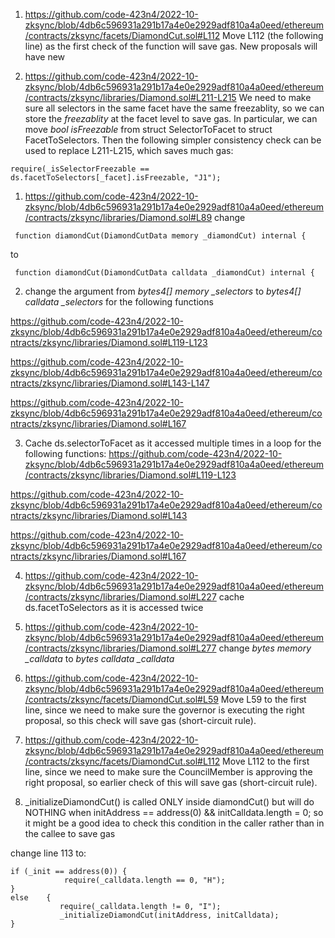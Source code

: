 1. https://github.com/code-423n4/2022-10-zksync/blob/4db6c596931a291b17a4e0e2929adf810a4a0eed/ethereum/contracts/zksync/facets/DiamondCut.sol#L112
Move L112 (the following line) as the first check of the function will save gas. New proposals will have new 

1. https://github.com/code-423n4/2022-10-zksync/blob/4db6c596931a291b17a4e0e2929adf810a4a0eed/ethereum/contracts/zksync/libraries/Diamond.sol#L211-L215
We need to make sure all selectors in the same facet have the same freezablity, so we can store the *freezablity* at the facet level to save gas. In particular, we can move *bool isFreezable* from struct SelectorToFacet to struct FacetToSelectors. Then the following simpler consistency check can be used to replace L211-L215, which saves much gas:
```
require(_isSelectorFreezable == ds.facetToSelectors[_facet].isFreezable, "J1");

```

1. https://github.com/code-423n4/2022-10-zksync/blob/4db6c596931a291b17a4e0e2929adf810a4a0eed/ethereum/contracts/zksync/libraries/Diamond.sol#L89
change
```
 function diamondCut(DiamondCutData memory _diamondCut) internal {
```
to
```
 function diamondCut(DiamondCutData calldata _diamondCut) internal {
```

2. change the argument from *bytes4[] memory _selectors* to *bytes4[] calldata _selectors* for the following functions

https://github.com/code-423n4/2022-10-zksync/blob/4db6c596931a291b17a4e0e2929adf810a4a0eed/ethereum/contracts/zksync/libraries/Diamond.sol#L119-L123

https://github.com/code-423n4/2022-10-zksync/blob/4db6c596931a291b17a4e0e2929adf810a4a0eed/ethereum/contracts/zksync/libraries/Diamond.sol#L143-L147

https://github.com/code-423n4/2022-10-zksync/blob/4db6c596931a291b17a4e0e2929adf810a4a0eed/ethereum/contracts/zksync/libraries/Diamond.sol#L167

3. Cache ds.selectorToFacet as it accessed multiple times in a loop for the following functions: 
 https://github.com/code-423n4/2022-10-zksync/blob/4db6c596931a291b17a4e0e2929adf810a4a0eed/ethereum/contracts/zksync/libraries/Diamond.sol#L119-L123

 https://github.com/code-423n4/2022-10-zksync/blob/4db6c596931a291b17a4e0e2929adf810a4a0eed/ethereum/contracts/zksync/libraries/Diamond.sol#L143

https://github.com/code-423n4/2022-10-zksync/blob/4db6c596931a291b17a4e0e2929adf810a4a0eed/ethereum/contracts/zksync/libraries/Diamond.sol#L167

4. https://github.com/code-423n4/2022-10-zksync/blob/4db6c596931a291b17a4e0e2929adf810a4a0eed/ethereum/contracts/zksync/libraries/Diamond.sol#L227
cache ds.facetToSelectors as it is accessed twice

5. https://github.com/code-423n4/2022-10-zksync/blob/4db6c596931a291b17a4e0e2929adf810a4a0eed/ethereum/contracts/zksync/libraries/Diamond.sol#L277
change *bytes memory _calldata* to *bytes calldata _calldata*

6. https://github.com/code-423n4/2022-10-zksync/blob/4db6c596931a291b17a4e0e2929adf810a4a0eed/ethereum/contracts/zksync/facets/DiamondCut.sol#L59
Move L59 to the first line, since we need to make sure the governor is executing the right proposal, so this check will save gas (short-circuit rule).

7. https://github.com/code-423n4/2022-10-zksync/blob/4db6c596931a291b17a4e0e2929adf810a4a0eed/ethereum/contracts/zksync/facets/DiamondCut.sol#L112
Move L112 to the first line, since we need to make sure the CouncilMember is approving the right proposal, so earlier check of this will save gas (short-circuit rule).

8. _initializeDiamondCut() is called ONLY inside diamondCut() but will do NOTHING when 
initAddress == address(0) && initCalldata.length = 0; so it might be a good idea to check this condition in the caller
rather than in the callee to save gas

change line 113 to:
```
if (_init == address(0)) {
            require(_calldata.length == 0, "H"); 
} 
else    {
           require(_calldata.length != 0, "I"); 
           _initializeDiamondCut(initAddress, initCalldata);
}

```
 





